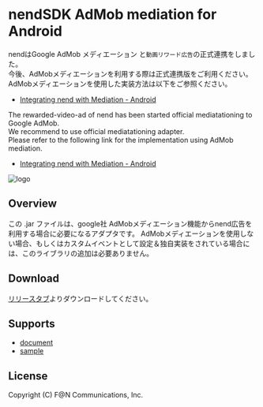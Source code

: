 # nendSDK AdMob mediation for Android

nendはGoogle AdMob メディエーション と`動画リワード広告`の正式連携をしました。  
今後、AdMobメディエーションを利用する際は正式連携版をご利用ください。  
AdMobメディエーションを使用した実装方法は以下をご参照ください。  
 * [Integrating nend with Mediation - Android](https://developers.google.com/admob/android/mediation/nend)

The rewarded-video-ad of nend has been started official mediatationing to Google AdMob.  
We recommend to use official mediatationing adapter.  
Please refer to the following link for the implementation using AdMob mediation.  
 * [Integrating nend with Mediation - Android](https://developers.google.com/admob/android/mediation/nend)

![logo](https://user-images.githubusercontent.com/9563381/31269103-17daebce-aaba-11e7-9899-742435c4ef20.png)

## Overview

この .jar ファイルは、google社 AdMobメディエーション機能からnend広告を利用する場合に必要になるアダプタです。
AdMobメディエーションを使用しない場合、もしくはカスタムイベントとして設定＆独自実装をされている場合には、このライブラリの追加は必要ありません。

## Download

[リリースタブ](https://github.com/fan-ADN/nendSDK-Android-AdmobMediation-pub/releases)よりダウンロードしてください。

## Supports

* [document](https://github.com/fan-ADN/nendSDK-admob-mediation/wiki)
* [sample](https://github.com/fan-ADN/nendSDK-admob-mediation)

## License

Copyright (C) F@N Communications, Inc.
